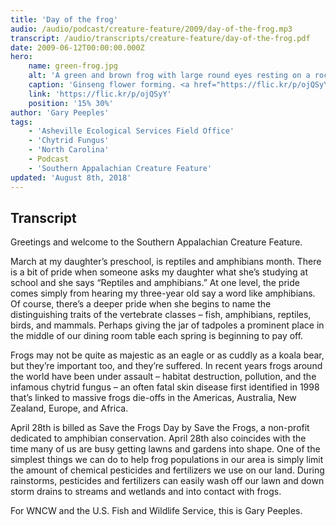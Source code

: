 ```yaml
---
title: 'Day of the frog'
audio: /audio/podcast/creature-feature/2009/day-of-the-frog.mp3
transcript: /audio/transcripts/creature-feature/day-of-the-frog.pdf
date: 2009-06-12T00:00:00.000Z
hero:
    name: green-frog.jpg
    alt: 'A green and brown frog with large round eyes resting on a rock.'
    caption: 'Ginseng flower forming. <a href="https://flic.kr/p/ojQSyY">Photo</a> by Courtney Celley, USFWS.'
    link: 'https://flic.kr/p/ojQSyY'
    position: '15% 30%'
author: 'Gary Peeples'
tags:
    - 'Asheville Ecological Services Field Office'
    - 'Chytrid Fungus'
    - 'North Carolina'
    - Podcast
    - 'Southern Appalachian Creature Feature'
updated: 'August 8th, 2018'
---
```


## Transcript

Greetings and welcome to the Southern Appalachian Creature Feature.

March at my daughter’s preschool, is reptiles and amphibians month. There is a bit of pride when someone asks my daughter what she’s studying at school and she says “Reptiles and amphibians.” At one level, the pride comes simply from hearing my three-year old say a word like amphibians. Of course, there’s a deeper pride when she begins to name the distinguishing traits of the vertebrate classes – fish, amphibians, reptiles, birds, and mammals. Perhaps giving the jar of tadpoles a prominent place in the middle of our dining room table each spring is beginning to pay off.

Frogs may not be quite as majestic as an eagle or as cuddly as a koala bear, but they’re important too, and they’re suffered. In recent years frogs around the world have been under assault – habitat destruction, pollution, and the infamous chytrid fungus – an often fatal skin disease first identified in 1998 that’s linked to massive frogs die-offs in the Americas, Australia, New Zealand, Europe, and Africa.

April 28th is billed as Save the Frogs Day by Save the Frogs, a non-profit dedicated to amphibian conservation. April 28th also coincides with the time many of us are busy getting lawns and gardens into shape. One of the simplest things we can do to help frog populations in our area is simply limit the amount of chemical pesticides and fertilizers we use on our land. During rainstorms, pesticides and fertilizers can easily wash off our lawn and down storm drains to streams and wetlands and into contact with frogs.

For WNCW and the U.S. Fish and Wildlife Service, this is Gary Peeples.